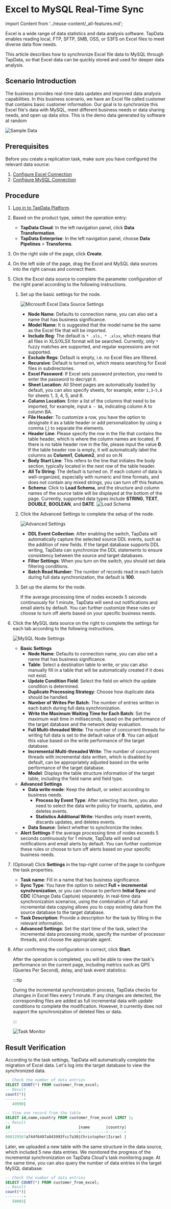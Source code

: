 # Excel to MySQL Real-Time Sync

import Content from '../reuse-content/_all-features.md';

<Content />

Excel is a wide range of data statistics and data analysis software. TapData enables reading local, FTP, SFTP, SMB, OSS, or S3FS on Excel files to meet diverse data flow needs.

This article describes how to synchronize Excel file data to MySQL through TapData, so that Excel data can be quickly stored and used for deeper data analysis.

## Scenario Introduction

The business provides real-time data updates and improved data analysis capabilities. In this business scenario, we have an Excel file called customer that contains basic customer information. Our goal is to synchronize this Excel file's data with MySQL, meet different business needs or data sharing needs, and open up data silos. This is the demo data generated by software at random

![Sample Data](../images/excel_data_sample.png)



## Prerequisites

Before you create a replication task, make sure you have configured the relevant data source:

1. [Configure Excel Connection](../prerequisites/files/excel.md)
2. [Configure MySQL Connection](../prerequisites/on-prem-databases/mysql.md)

## Procedure

1. [Log in to TapData Platform](../user-guide/log-in.md).

2. Based on the product type, select the operation entry:

    * **TapData Cloud**: In the left navigation panel, click **Data Transformation**.
    * **TapData Enterprise**: In the left navigation panel, choose **Data Pipelines** > **Transforms**.

3. On the right side of the page, click **Create**.

4. On the left side of the page, drag the Excel and MySQL data sources into the right canvas and connect them.

5. Click the Excel data source to complete the parameter configuration of the right panel according to the following instructions.

   1. Set up the basic settings for the node.

      ![Microsoft Excel Data Source Settings](../images/data_develop_excel.png)
      * **Node Name**: Defaults to connection name, you can also set a name that has business significance.
      * **Model Name**: It is suggested that the model name be the same as the Excel file that will be imported.
      * **Include Reg**: The default is `* .xls, * .xlsx`, which means that all files in XLS/XLSX format will be searched. Currently, only `*` fuzzy matches are supported, and regular expressions are not supported.
      * **Exclude Regs**: Default is empty, i.e. no Excel files are filtered.
      * **Recursive**: Default is turned on, which means searching for Excel files in subdirectories.
      * **Excel Password**: If Excel sets password protection, you need to enter the password to decrypt it.
      * **Sheet Location**: All Sheet pages are automatically loaded by default, you can also specify sheets, for example, enter `1,3~5,8` for sheets 1, 3, 4, 5, and 8.
      * **Column Location**: Enter a list of the columns that need to be imported, for example, input `A ~ BA`, indicating column A to column BA.
      * **File Header**: To customize a row, you have the option to designate it as a table header or add personalization by using a comma (,) to separate the elements.
      * **Header Line**: Please specify the row in the file that contains the table header, which is where the column names are located. If there is no table header row in the file, please input the value **0**. If the table header row is empty, it will automatically label the columns as **Column1**, **Column2**, and so on.N
      * **Body Start Line**: This refers to the line that initiates the body section, typically located in the next row of the table header.
      * **All To String**: The default is turned on. If each column of data is well-organized, especially with numeric and time formats, and does not contain any mixed strings, you can turn off this feature.
      * **Schema**: Click to **Load Schema**, and the structure and column names of the source table will be displayed at the bottom of the page. Currently, supported data types include **STRING**, **TEXT**, **DOUBLE**, **BOOLEAN**, and **DATE**.
        ![Load Schema](../images/load_excel_schema.png)

   2. Click the Advanced Settings to complete the setup of the node.

      ![Advanced Settings](../images/data_develop_excel_advanced_settings.png)

      * **DDL Event Collection**: After enabling the switch, TapData will automatically capture the selected source DDL events, such as the addition of new fields. If the target database supports DDL writing, TapData can synchronize the DDL statements to ensure consistency between the source and target databases.
      * **Filter Settings**: When you turn on the switch, you should set data filtering conditions.
      * **Batch Read Number**: The number of records read in each batch during full data synchronization, the default is **100**.
      
   3. Set up the alarms for the node.
   
      If the average processing time of nodes exceeds 5 seconds continuously for 1 minute, TapData will send out notifications and email alerts by default. You can further customize these rules or choose to turn off alerts based on your specific business needs.
   
6. Click the MySQL data source on the right to complete the settings for each tab according to the following instructions.

   ![MySQL Node Settings](../images/data_develop_mysql_target.png)

   - **Basic Settings**
      - **Node Name**: Defaults to connection name, you can also set a name that has business significance.
      - **Table**: Select a destination table to write, or you can also manually fill in a table that will be automatically created if it does not exist.
      - **Update Condition Field**: Select the field on which the update condition is determined.
      - **Duplicate Processing Strategy**: Choose how duplicate data should be handled.
      - **Number of Writes Per Batch**: The number of entries written in each batch during full data synchronization.
      - **Write the Maximum Waiting Time for Each Batch**: Set the maximum wait time in milliseconds, based on the performance of the target database and the network delay evaluation.
      - **Full Multi-threaded Write**: The number of concurrent threads for writing full data is set to the default value of **8**. You can adjust this value based on the write performance of the target database.
      - **Incremental Multi-threaded Write**: The number of concurrent threads with incremental data written, which is disabled by default, can be appropriately adjusted based on the write performance of the target database.
      - **Model**: Displays the table structure information of the target table, including the field name and field type.
   - **Advanced Settings**
      - **Data write mode**: Keep the default, or select according to business needs.
         * **Process by Event Type**: After selecting this item, you also need to select the data write policy for inserts, updates, and deletes events.
         * **Statistics Additional Write**: Handles only insert events, discards updates, and deletes events.
      - **Data Source**: Select whether to synchronize the index.
   - **Alert Settings**
      If the average processing time of nodes exceeds 5 seconds continuously for 1 minute, TapData will send out notifications and email alerts by default. You can further customize these rules or choose to turn off alerts based on your specific business needs.

7. (Optional) Click **Settings** in the top-right corner of the page to configure the task properties.

   - **Task name**: Fill in a name that has business significance.
   - **Sync Type**: You have the option to select **Full + incremental synchronization**, or you can choose to perform **Initial Sync** and **CDC** (Change Data Capture) separately. In real-time data synchronization scenarios, using the combination of full and incremental data copying allows you to copy existing data from the source database to the target database.
   - **Task Description**: Provide a description for the task by filling in the relevant information.
   - **Advanced Settings**: Set the start time of the task, select the incremental data processing mode, specify the number of processor threads, and choose the appropriate agent.

8. After confirming the configuration is correct, click **Start**.

   After the operation is completed, you will be able to view the task's performance on the current page, including metrics such as QPS (Queries Per Second), delay, and task event statistics:

   :::tip

   During the incremental synchronization process, TapData checks for changes in Excel files every 1 minute. If any changes are detected, the corresponding files are added as full incremental data with update conditions to complete the modification. However, it currently does not support the synchronization of deleted files or data.

   :::

   ![Task Monitor](../images/data_develop_excel_result.png)

## Result Verification

According to the task settings, TapData will automatically complete the migration of Excel data. Let's log into the target database to view the synchronized data.

```sql
-- Check the number of data entries
SELECT COUNT(*) FROM customer_from_excel;
-- Result
count(*)|
--------+
   49998|

-- View one record from the table
SELECT id,name,country FROM customer_from_excel LIMIT 1;
-- Result
id                              |name       |country|
--------------------------------+-----------+-------+
000329567a744f6497a843993fcc7a30|Christopher|Israel |
```

Later, we uploaded a new table with the same structure in the data source, which included 5 new data entries. We monitored the progress of the incremental synchronization on TapData Cloud's task monitoring page. At the same time, you can also query the number of data entries in the target MySQL database:

```sql
-- Check the number of data entries
SELECT COUNT(*) FROM customer_from_excel;
-- Result
count(*)|
--------+
   50003|
```

